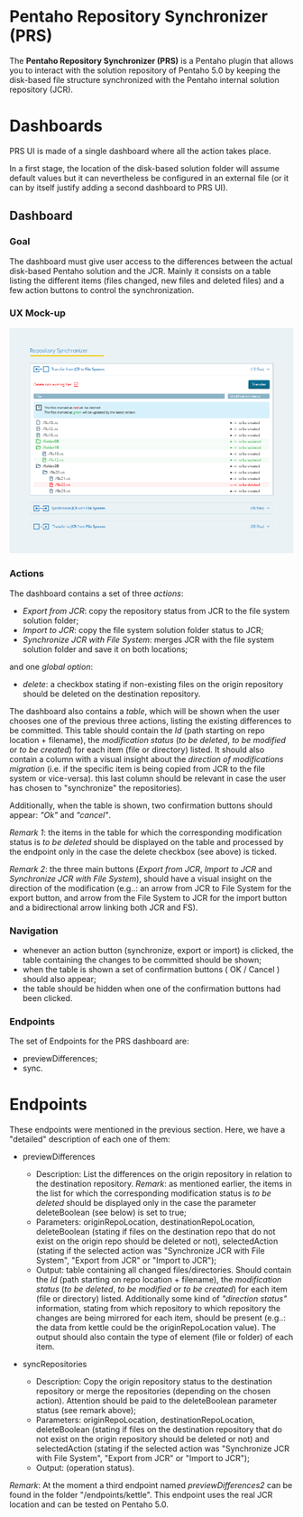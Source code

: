 
Pentaho Repository Synchronizer (PRS)
=====================================

The **Pentaho Repository Synchronizer (PRS)** is a Pentaho plugin that allows you to interact with the solution repository of Pentaho 5.0 by keeping the disk-based file structure synchronized with the Pentaho internal solution repository (JCR).


Dashboards
==========

PRS UI is made of a single dashboard where all the action takes place. 

In a first stage, the location of the disk-based solution folder will assume default values but it can nevertheless be configured in an external file (or it can by itself justify adding a second dashboard to PRS UI).

Dashboard 
---------


### Goal


The dashboard must give user access to the differences between the actual disk-based Pentaho solution and the JCR. Mainly it consists on a table listing the different items (files changed, new files and deleted files) and a few action buttons to control the synchronization. 


### UX Mock-up 

![PRS UX Mockup](img/prs-a2.png "PRS UX Mockup")

### Actions


The dashboard contains a set of three *actions*:


* _Export from JCR_: copy the repository status from JCR to the file system solution folder;
* _Import to JCR_: copy the file system solution folder status to JCR;
* _Synchronize JCR with File System_: merges JCR with the file system solution folder and save it on both locations;

and one *global option*:

* _delete_: a checkbox stating if non-existing files on the origin repository should be deleted on the destination repository.

The dashboard also contains a *table*, which will be shown when the user chooses one of the previous three actions, listing the existing differences to be committed. This table should contain the *Id* (path starting on repo location + filename), the *modification status* (*to be deleted*, *to be modified* or *to be created*) for each item (file or directory) listed. It should also contain a column with a visual insight about the *direction of modifications migration* (i.e. if the specific item is being copied from JCR to the file system or vice-versa). this last column should be relevant in case the user has chosen to "synchronize" the repositories).

Additionally, when the table is shown, two confirmation buttons should appear: _"Ok"_ and _"cancel"_.

_Remark 1_: the items in the table for which the corresponding modification status is *to be deleted* should be displayed on the table and processed by the endpoint only in the case the delete checkbox (see above) is ticked.

_Remark 2_: the three main buttons (_Export from JCR_, _Import to JCR_ and _Synchronize JCR with File System_), should have a visual insight on the direction of the modification (e.g..: an arrow from JCR to File System for the export button, and arrow from the File System to JCR for the import button and a bidirectional arrow linking both JCR and FS).

### Navigation


* whenever an action button (synchronize, export or import) is clicked, the table containing the changes to be committed should be shown;
* when the table is shown a set of confirmation buttons ( OK / Cancel ) should also appear;
* the table should be hidden when one of the confirmation buttons had been clicked.



### Endpoints

The set of Endpoints for the PRS dashboard are:

* previewDifferences;
* sync.



Endpoints
=========

These endpoints were mentioned in the previous section. Here, we have a
"detailed" description of each one of them:
	
* previewDifferences
	* Description: List the differences on the origin repository in relation to the destination repository. _Remark_: as mentioned earlier, the items in the list for which the corresponding modification status is *to be deleted* should be displayed only in the case the parameter deleteBoolean (see below) is set to true;
	* Parameters: originRepoLocation, destinationRepoLocation, deleteBoolean (stating if files on the destination repo that do not exist on the origin repo should be deleted or not), selectedAction (stating if the selected action was "Synchronize JCR with File System", "Export from JCR" or "Import to JCR");
	* Output: table containing all changed files/directories. Should contain the *Id* (path starting on repo location + filename), the *modification status* (*to be deleted*, *to be modified* or *to be created*) for each item (file or directory) listed. Additionally some kind of *"direction status"* information, stating from which repository to which repository the changes are being mirrored for each item, should be present (e.g..: the data from kettle could be the originRepoLocation value). The output should also contain the type of element (file or folder) of each item.

	
* syncRepositories
	* Description: Copy the origin repository status to the destination repository or merge the repositories (depending on the chosen action). Attention should be paid to the deleteBoolean parameter status (see remark above); 
	* Parameters: originRepoLocation, destinationRepoLocation, deleteBoolean (stating if files on the destination repository that do not exist on the origin repository should be deleted or not) and selectedAction (stating if the selected action was "Synchronize JCR with File System", "Export from JCR" or "Import to JCR");
	* Output: (operation status).
	
_Remark_: At the moment a third endpoint named _previewDifferences2_ can be found in the folder "/endpoints/kettle". This endpoint uses the real JCR location and can be tested on Pentaho 5.0.
	
